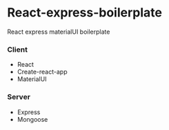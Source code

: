 # React-express-boilerplate
React express materialUI boilerplate

### Client
- React
- Create-react-app
- MaterialUI

### Server
- Express
- Mongoose
